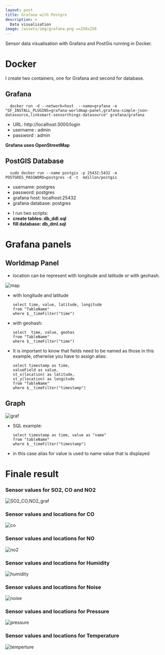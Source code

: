 ```yaml
---
layout: post
title: Grafana with Postgre
description: >
  Data visualisation
image: /assets/img/grafana.png ==250x250
---
```


Sensor data visualisation with Grafana and PostGis running in Docker.

# Docker
I create two containers, one for Grafana and second for database.

## Grafana
      docker run -d --network=host  --name=grafana -e "GF_INSTALL_PLUGINS=grafana-worldmap-panel,grafana-simple-json- datasource,linksmart-sensorthings-datasource" grafana/grafana

+ URL: http://localhost:3000/login
+ username : admin
+ password : admin

**Grafana uses OpenStreetMap**

## PostGIS Database
      sudo docker run --name postgis -p 25432:5432 -e POSTGRES_PASSWORD=postgres -d -t  mdillon/postgis

+ username: postgres
+ password: postgres
+ grafana host: localhost:25432
+ grafana database: postgres

- I run two scripts:
- **create tables: db_ddl.sql**
- **fill database: db_dml.sql**

# Grafana panels
## Worldmap Panel
- location can be represent with longitude and latitude or with geohash.

![map]({{site.baseurl}}/assets/img/map.png)

- with longitude and latitude

      select time, value, latitude, longitude
      from "TableName" 
      where $__timeFilter("time")

- with geohash:

      select  time, value, geohas
      from "TableName" 
      where $__timeFilter("time")

- It is important to know that fields need to be named as those in this example, otherwise you have to assign alias:

      select timestamp as time, 
      valueField as value,
      st_x(location) as latitude,
      st_y(location) as longitude
      from "TableName" 
      where $__timeFilter("timestamp")
      
## Graph
![graf]({{site.baseurl}}/assets/img/graf.png)

- SQL example:

      select timestamp as time, value as "name"
      from "tableName"
      where $__timeFilter("timestamp")
    
- in this case alias for value is used to name value that is displayed

# Finale result

### Sensor values for SO2, CO and NO2

![SO2_CO,NO2_graf]({{site.baseurl}}/assets/img/co2_co_so2_graf.png)

### Sensor values and locations for CO 

 ![co]({{site.baseurl}}/assets/img/co.png)

### Sensor values and locations for NO

 ![no2]({{site.baseurl}}/assets/img/no2.png)

### Sensor values and locations for Humidity

 ![humidity]({{site.baseurl}}/assets/img/humidity.png)

### Sensor values and locations for Noise

  ![noise]({{site.baseurl}}/assets/img/noise.png)

### Sensor values and locations for Pressure

 ![pressure]({{site.baseurl}}/assets/img/pressure.png)

### Sensor values and locations for Temperature

 ![temperture]({{site.baseurl}}/assets/img/temperature.png)

